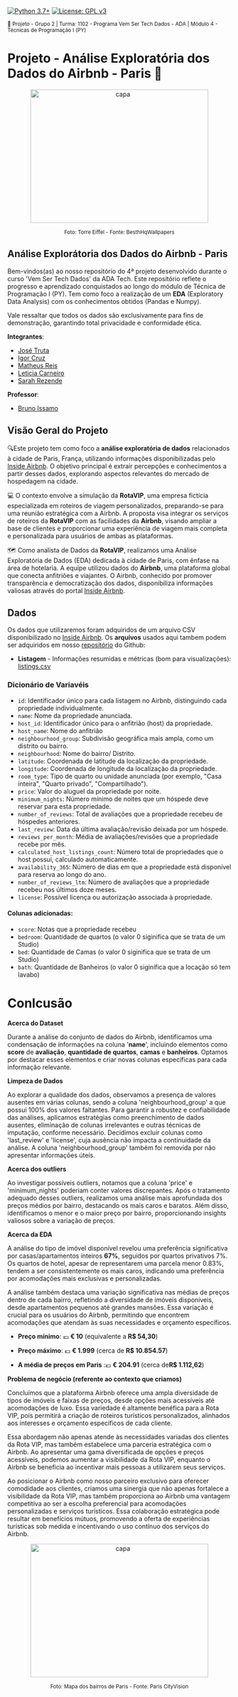 [![Python 3.7+](https://img.shields.io/badge/python-3.7+-blue.svg)](https://www.python.org/downloads/release/python-360/) [![License: GPL v3](https://img.shields.io/badge/License-GPLv3-blue.svg)](https://www.gnu.org/licenses/gpl-3.0) 

<sub> 📂 Projeto - Grupo 2 | Turma: 1102 - Programa Vem Ser Tech Dados - ADA | Módulo 4 - Técnicas de Programação I (PY)  </sub> 


# **Projeto - Análise Exploratória dos Dados do Airbnb - Paris 🗼**


<p align="center">
  <a href="https://github.com/SarahFeanor?tab=repositories">
    <img src="https://cdn.discordapp.com/attachments/1063559719291199599/1198980222389858464/thumb2-eiffel-tower-paris-champs-elysees-evening-paris-landmarks.jpg?ex=65c0e058&is=65ae6b58&hm=f80a94468a74b3b1a7104c55299392e769903121900d57137b15ad90714dccf4&" alt="capa" width="400" height="300">
  </a>
</p> <p align="center"> <sup> Foto: Torre Eiffel - Fonte: BesthHqWallpapers </sup> </p>



## Análise Explorátoria dos Dados do Airbnb - Paris 

Bem-vindos(as) ao nosso repositório do 4ª projeto desenvolvido durante o curso 'Vem Ser Tech Dados' da ADA Tech. Este repositório reflete o progresso e aprendizado conquistados ao longo do módulo de Técnica de Programação I (PY). Tem como foco a realização de um **EDA** (Exploratory Data Analysis) com os conhecimentos obtidos (Pandas e Numpy).

Vale ressaltar que todos os dados são exclusivamente para fins de demonstração, garantindo total privacidade e conformidade ética.

**Integrantes**:

- [José Truta](https://www.linkedin.com/in/jos%C3%A9-truta/)
- [Igor Cruz](https://www.linkedin.com/in/igorcruzcf/?utm_source=share&utm_campaign=share_via&utm_content=profile&utm_medium=android_app)
- [Matheus Reis](https://www.linkedin.com/in/matheusreisn/)
- [Leticia Carneiro](https://www.linkedin.com/in/leticia-oliv/)
- [Sarah Rezende](https://www.linkedin.com/in/sarahfrezende/)

**Professor**: 
- [Bruno Issamo](https://www.linkedin.com/in/bruno-issamo-7a977311a/)

## Visão Geral do Projeto 

🔍Este projeto tem como foco a **análise exploratória de dados** relacionados à cidade de Paris, França, utilizando informações disponibilizadas pelo [Inside Airbnb](http://insideairbnb.com/get-the-data/). O objetivo principal é extrair percepções e conhecimentos a partir desses dados, explorando aspectos relevantes do mercado de hospedagem na cidade.

💻 O contexto envolve a simulação da **RotaVIP**, uma empresa fictícia especializada em roteiros de viagem personalizados, preparando-se para uma reunião estratégica com a Airbnb. A proposta visa integrar os serviços de roteiros da **RotaVIP** com as facilidades da **Airbnb**, visando ampliar a base de clientes e proporcionar uma experiência de viagem mais completa e personalizada para usuários de ambas as plataformas.

🗺️ Como analista de Dados da **RotaVIP**, realizamos uma Análise Exploratória de Dados (EDA) dedicada à cidade de Paris, com ênfase na área de hotelaria. A equipe utilizou dados do **Airbnb**, uma plataforma global que conecta anfitriões e viajantes. O Airbnb, conhecido por promover transparência e democratização dos dados, disponibiliza informações valiosas através do portal [Inside Airbnb](http://insideairbnb.com/get-the-data/).

## Dados 

Os dados que utilizaremos foram adquiridos de um arquivo CSV disponibilizado no [Inside Airbnb](http://insideairbnb.com/get-the-data/). Os **arquivos** usados aqui tambem podem ser adquiridos em nosso [repositório]() do Github:

- **Listagem** - Informações resumidas e métricas  (bom para visualizações): [listings.csv](https://github.com/SarahFeanor/Airbnb_Paris_EDA_Project_ADATech/blob/main/listings.csv/)


### **Dicionário de Variavéis**

- `id`: Identificador único para cada listagem no Airbnb, distinguindo cada propriedade individualmente.
- `name`: Nome da propriedade anunciada.
- `host_id`: Identificador único para o anfitrião (host) da propriedade.
- `host_name`: Nome do anfitrião 
- `neighbourhood_group`: Subdivisão geográfica mais ampla, como um distrito ou bairro.
- `neighbourhood`: Nome do bairro/ Distrito.
- `latitude`: Coordenada de latitude da localização da propriedade.
- `longitude`: Coordenada de longitude da localização da propriedade.
- `room_type`: Tipo de quarto ou unidade anunciada (por exemplo, "Casa inteira", "Quarto privado", "Compartilhado").
- `price`: Valor do aluguel da propriedade por noite.
- `minimum_nights`: Número mínimo de noites que um hóspede deve reservar para esta propriedade.
- `number_of_reviews`: Total de avaliações que a propriedade recebeu de hóspedes anteriores.
- `last_review`: Data da última avaliação/revisão deixada por um hóspede.
- `reviews_per_month`: Média de avaliações/revisões que a propriedade recebe por mês.
- `calculated_host_listings_count`: Número total de propriedades que o host possui, calculado automaticamente.
- `availability_365`: Número de dias em que a propriedade está disponível para reserva ao longo do ano.
- `number_of_reviews_ltm`: Número de avaliações que a propriedade recebeu nos últimos doze meses.
- `license`: Possível licença ou autorização associada à propriedade.

#### **Colunas adicionadas:**

- `score`: Notas que a propriedade recebeu
- `bedroom`: Quantidade de quartos (o valor 0 siginifica que se trata de um Studio)
- `bed`: Quantidade de Camas (o valor 0 siginifica que se trata de um Studio)
- `bath`: Quantidade de Banheiros (o valor 0 siginifica que a locação só tem lavabo)

# **Conlcusão**

**Acerca do Dataset**

Durante a análise do conjunto de dados do Airbnb, identificamos uma condensação de informações na coluna '**name**', incluindo elementos como **score** de **avaliação**, **quantidade de quartos**, **camas** e **banheiros**. Optamos por destacar esses elementos e criar novas colunas específicas para cada informação relevante.

**Limpeza de Dados**

Ao explorar a qualidade dos dados, observamos a presença de valores ausentes em várias colunas, sendo a coluna 'neighbourhood_group' a que possui 100% dos valores faltantes. Para garantir a robustez e confiabilidade das análises, aplicamos estratégias como preenchimento de dados ausentes, eliminação de colunas irrelevantes e outras técnicas de imputação, conforme necessário. Decidimos excluir colunas como 'last_review' e 'license', cuja ausência não impacta a continuidade da análise. A coluna 'neighbourhood_group' também foi removida por não apresentar informações úteis.

**Acerca dos outliers**

Ao investigar possíveis outliers, notamos que a coluna 'price' e 'minimum_nights' poderiam conter valores discrepantes. Após o tratamento adequado desses outliers, realizamos uma análise mais aprofundada dos preços médios por bairro, destacando os mais caros e baratos. Além disso, identificamos o menor e o maior preço por bairro, proporcionando insights valiosos sobre a variação de preços.

**Acerca da EDA**

A análise do tipo de imóvel disponível revelou uma preferência significativa por casas/apartamentos inteiros **67%**, seguidos por quartos privativos 7%. Os quartos de hotel, apesar de representarem uma parcela menor 0.83%, tendem a ser consistentemente os mais caros, indicando uma preferência por acomodações mais exclusivas e personalizadas.

A análise também destaca uma variação significativa nas médias de preços dentro de cada bairro, refletindo a diversidade de imóveis disponíveis, desde apartamentos pequenos até grandes mansões. Essa variação é crucial para os usuários do Airbnb, permitindo que encontrem acomodações que atendam às suas necessidades e orçamento específicos.

- **Preço mínimo**: 💶 **€ 10** (equivalente a **R$ 54,30**)

- **Preço máximo**: 💶 **€ 1.999** (cerca de **R$ 10.854.57**)

- **A média de preços em Paris** :💶 **€ 204.91** (cerca de**R$ 1.112,62**)

**Problema de negócio (referente ao contexto que criamos)**

Concluímos que a plataforma Airbnb oferece uma ampla diversidade de tipos de imóveis e faixas de preços, desde opções mais acessíveis até acomodações de luxo. Essa variedade é altamente benéfica para a Rota VIP, pois permitirá a criação de roteiros turísticos personalizados, alinhados aos interesses e orçamento específicos de cada cliente.

Essa abordagem não apenas atende às necessidades variadas dos clientes da Rota VIP, mas também estabelece uma parceria estratégica com o Airbnb. Ao apresentar uma gama diversificada de opções e preços acessíveis, podemos aumentar a visibilidade da Rota VIP, enquanto o Airbnb se beneficia ao incentivar mais pessoas a utilizarem seus serviços.

Ao posicionar o Airbnb como nosso parceiro exclusivo para oferecer comodidade aos clientes, criamos uma sinergia que não apenas fortalece a visibilidade da Rota VIP, mas também proporciona ao Airbnb uma vantagem competitiva ao ser a escolha preferencial para acomodações personalizadas e serviços turísticos. Essa colaboração estratégica pode resultar em benefícios mútuos, promovendo a oferta de experiências turísticas sob medida e incentivando o uso contínuo dos serviços do Airbnb.

<p align="center">
  <a href="https://github.com/SarahFeanor?tab=repositories">
    <img src="https://cdn.discordapp.com/attachments/1063559719291199599/1198977694004682752/cats.jpg?ex=65c0ddfe&is=65ae68fe&hm=7592e55b8862cbda52a303953ee10fdf3f357eb049f96977e08b99ddb85545b7&" alt="capa" width="400" height="300">
  </a>
</p><p align="center"> <sup> Foto: Mapa dos bairros de Paris - Fonte: Paris CityVision </sup> </p>
